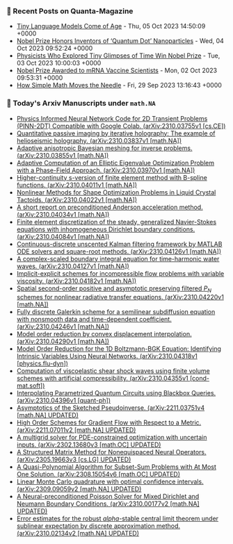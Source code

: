 ### 📝 Recent Posts on Quanta-Magazine
<!-- quanta starts -->
* <a href="https://www.quantamagazine.org/tiny-language-models-thrive-with-gpt-4-as-a-teacher-20231005/">Tiny Language Models Come of Age</a> - Thu, 05 Oct 2023 14:50:09 +0000
* <a href="https://www.quantamagazine.org/nobel-prize-honors-inventors-of-quantum-dot-nanoparticles-20231004/">Nobel Prize Honors Inventors of ‘Quantum Dot’ Nanoparticles</a> - Wed, 04 Oct 2023 09:52:24 +0000
* <a href="https://www.quantamagazine.org/physicists-who-explored-tiny-glimpses-of-time-win-nobel-prize-20231003/">Physicists Who Explored Tiny Glimpses of Time Win Nobel Prize</a> - Tue, 03 Oct 2023 10:00:03 +0000
* <a href="https://www.quantamagazine.org/covid-19-mrna-vaccines-win-nobel-prize-for-medicine-2023-20231002/">Nobel Prize Awarded to mRNA Vaccine Scientists</a> - Mon, 02 Oct 2023 09:53:31 +0000
* <a href="https://www.quantamagazine.org/how-simple-math-moves-the-needle-20230929/">How Simple Math Moves the Needle</a> - Fri, 29 Sep 2023 13:16:43 +0000
<!-- quanta ends -->
### 📝 Today's Arxiv Manuscripts under ``math.NA``
<!-- arxiv-math-na starts -->
* <a href="http://arxiv.org/abs/2310.03755">Physics Informed Neural Network Code for 2D Transient Problems (PINN-2DT) Compatible with Google Colab. (arXiv:2310.03755v1 [cs.CE])</a>
* <a href="http://arxiv.org/abs/2310.03837">Quantitative passive imaging by iterative holography: The example of helioseismic holography. (arXiv:2310.03837v1 [math.NA])</a>
* <a href="http://arxiv.org/abs/2310.03855">Adaptive anisotropic Bayesian meshing for inverse problems. (arXiv:2310.03855v1 [math.NA])</a>
* <a href="http://arxiv.org/abs/2310.03970">Adaptive Computation of an Elliptic Eigenvalue Optimization Problem with a Phase-Field Approach. (arXiv:2310.03970v1 [math.NA])</a>
* <a href="http://arxiv.org/abs/2310.04011">Higher-continuity s-version of finite element method with B-spline functions. (arXiv:2310.04011v1 [math.NA])</a>
* <a href="http://arxiv.org/abs/2310.04022">Nonlinear Methods for Shape Optimization Problems in Liquid Crystal Tactoids. (arXiv:2310.04022v1 [math.NA])</a>
* <a href="http://arxiv.org/abs/2310.04034">A short report on preconditioned Anderson acceleration method. (arXiv:2310.04034v1 [math.NA])</a>
* <a href="http://arxiv.org/abs/2310.04084">Finite element discretization of the steady, generalized Navier-Stokes equations with inhomogeneous Dirichlet boundary conditions. (arXiv:2310.04084v1 [math.NA])</a>
* <a href="http://arxiv.org/abs/2310.04126">Continuous-discrete unscented Kalman filtering framework by MATLAB ODE solvers and square-root methods. (arXiv:2310.04126v1 [math.NA])</a>
* <a href="http://arxiv.org/abs/2310.04127">A complex-scaled boundary integral equation for time-harmonic water waves. (arXiv:2310.04127v1 [math.NA])</a>
* <a href="http://arxiv.org/abs/2310.04182">Implicit-explicit schemes for incompressible flow problems with variable viscosity. (arXiv:2310.04182v1 [math.NA])</a>
* <a href="http://arxiv.org/abs/2310.04220">Spatial second-order positive and asymptotic preserving filtered $P_N$ schemes for nonlinear radiative transfer equations. (arXiv:2310.04220v1 [math.NA])</a>
* <a href="http://arxiv.org/abs/2310.04246">Fully discrete Galerkin scheme for a semilinear subdiffusion equation with nonsmooth data and time-dependent coefficient. (arXiv:2310.04246v1 [math.NA])</a>
* <a href="http://arxiv.org/abs/2310.04290">Model order reduction by convex displacement interpolation. (arXiv:2310.04290v1 [math.NA])</a>
* <a href="http://arxiv.org/abs/2310.04318">Model Order Reduction for the 1D Boltzmann-BGK Equation: Identifying Intrinsic Variables Using Neural Networks. (arXiv:2310.04318v1 [physics.flu-dyn])</a>
* <a href="http://arxiv.org/abs/2310.04355">Computation of viscoelastic shear shock waves using finite volume schemes with artificial compressibility. (arXiv:2310.04355v1 [cond-mat.soft])</a>
* <a href="http://arxiv.org/abs/2310.04396">Interpolating Parametrized Quantum Circuits using Blackbox Queries. (arXiv:2310.04396v1 [quant-ph])</a>
* <a href="http://arxiv.org/abs/2211.03751">Asymptotics of the Sketched Pseudoinverse. (arXiv:2211.03751v4 [math.NA] UPDATED)</a>
* <a href="http://arxiv.org/abs/2211.07011">High Order Schemes for Gradient Flow with Respect to a Metric. (arXiv:2211.07011v2 [math.NA] UPDATED)</a>
* <a href="http://arxiv.org/abs/2302.13680">A multigrid solver for PDE-constrained optimization with uncertain inputs. (arXiv:2302.13680v3 [math.OC] UPDATED)</a>
* <a href="http://arxiv.org/abs/2305.19663">A Structured Matrix Method for Nonequispaced Neural Operators. (arXiv:2305.19663v3 [cs.LG] UPDATED)</a>
* <a href="http://arxiv.org/abs/2308.15054">A Quasi-Polynomial Algorithm for Subset-Sum Problems with At Most One Solution. (arXiv:2308.15054v6 [math.OC] UPDATED)</a>
* <a href="http://arxiv.org/abs/2309.09059">Linear Monte Carlo quadrature with optimal confidence intervals. (arXiv:2309.09059v2 [math.NA] UPDATED)</a>
* <a href="http://arxiv.org/abs/2310.00177">A Neural-preconditioned Poisson Solver for Mixed Dirichlet and Neumann Boundary Conditions. (arXiv:2310.00177v2 [math.NA] UPDATED)</a>
* <a href="http://arxiv.org/abs/2310.02134">Error estimates for the robust $alpha$-stable central limit theorem under sublinear expectation by discrete approximation method. (arXiv:2310.02134v2 [math.NA] UPDATED)</a>
<!-- arxiv-math-na ends -->
